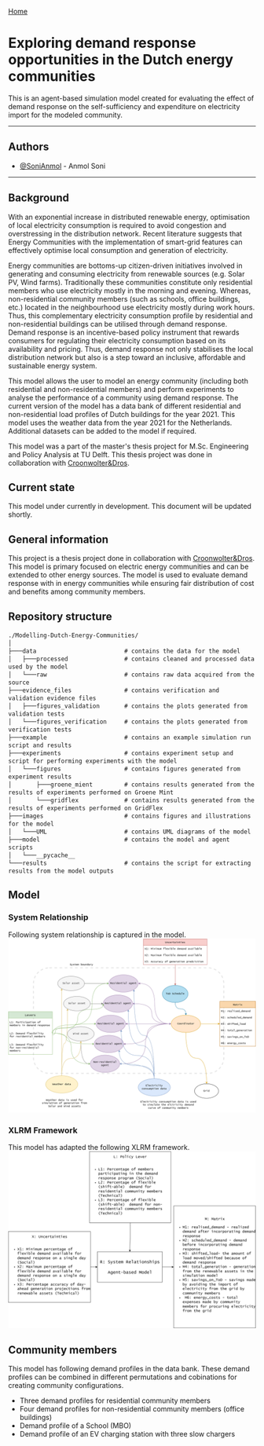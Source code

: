 [Home](https://sonianmol.com/)

# Exploring demand response opportunities in the Dutch energy communities

This is an agent-based simulation model created for evaluating the effect of demand response on the self-sufficiency and expenditure on electricity import for the modeled community.

___
## Authors

- [@SoniAnmol](https://www.github.com/SoniAnmol) - Anmol Soni
___

## Background

With an exponential increase in distributed renewable energy, optimisation of local electricity consumption is required to avoid congestion and overstressing in the distribution network. Recent literature suggests that Energy Communities with the implementation of smart-grid features can effectively optimise local consumption and generation of electricity. 

Energy communities are bottoms-up citizen-driven initiatives involved in generating and consuming electricity from renewable sources (e.g. Solar PV, Wind farms). Traditionally these communities constitute only residential members who use electricity mostly in the morning and evening. Whereas, non-residential community members (such as schools, office buildings, etc.) located in the neighbourhood use electricity mostly during work hours. Thus, this complementary electricity consumption profile by residential and non-residential buildings can be utilised through demand response. Demand response is an incentive-based policy instrument that rewards consumers for regulating their electricity consumption based on its availability and pricing. Thus, demand response not only stabilises the local distribution network but also is a step toward an inclusive, affordable and sustainable energy system.

This model allows the user to model an energy community (including both residential and non-residential members) and perform experiments to analyse the performance of a community using demand response. The current version of the model has a data bank of different residential and non-residential load profiles of Dutch buildings for the year 2021. This model uses the weather data from the year 2021 for the Netherlands. Additional datasets can be added to the model if required.

This model was a part of the master's thesis project for  M.Sc. Engineering and Policy Analysis at TU Delft. This thesis project was done in collaboration with [Croonwolter&Dros](https://croonwolterendros.nl/).



## Current state

This model under currently in development. This document will be updated shortly.

## General information

This project is a thesis project done in collaboration with [Croonwolter&Dros](https://croonwolterendros.nl/). This
model is primary focused on electric energy communities and can be extended to other energy sources. The model is used
to evaluate demand response with in energy communities while ensuring fair distribution of cost and benefits among
community members.

## Repository structure

```angular2html
./Modelling-Dutch-Energy-Communities/
│
├───data                         # contains the data for the model
│   ├───processed                # contains cleaned and processed data used by the model
│   └───raw                      # contains raw data acquired from the source
├───evidence_files               # contains verification and validation evidence files
│   ├───figures_validation       # contains the plots generated from validation tests
│   └───figures_verification     # contains the plots generated from verification tests
├───example                      # contains an example simulation run script and results
├───experiments                  # contains experiment setup and script for performing experiments with the model
│   └───figures                  # contains figures generated from experiment results
│       ├───groene_mient         # contains results generated from the results of experiments performed on Groene Mint
│       └───gridflex             # contains results generated from the results of experiments performed on GridFlex
├───images                       # contains figures and illustrations for the model
│   └───UML                      # contains UML diagrams of the model
├───model                        # contains the model and agent scripts
│   └───__pycache__
└───results                      # contains the script for extracting results from the model outputs

```


## Model

### System Relationship
Following system relationship is captured in the model.
<img src="images/Model-System-relationships.png">

### XLRM Framework
This model has adapted the following XLRM framework.
<img src="images/Model-XLRM.png" alt="xlrm_diagram">

## Community members
This model has following demand profiles in the data bank. These demand profiles can be combined in different
permutations and cobinations for creating community configurations.

- Three demand profiles for residential community members
- Four demand profiles for non-residential community members (office buildings)
- Demand profile of a School (MBO)
- Demand profile of an EV charging station with three slow chargers

